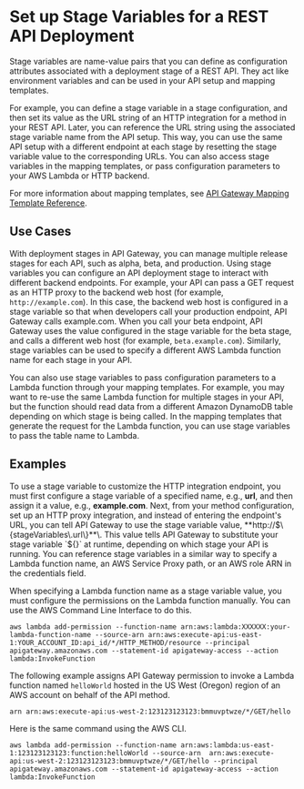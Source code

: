 # Set up Stage Variables for a REST API Deployment<a name="stage-variables"></a>

Stage variables are name\-value pairs that you can define as configuration attributes associated with a deployment stage of a REST API\. They act like environment variables and can be used in your API setup and mapping templates\.

For example, you can define a stage variable in a stage configuration, and then set its value as the URL string of an HTTP integration for a method in your REST API\. Later, you can reference the URL string using the associated stage variable name from the API setup\. This way, you can use the same API setup with a different endpoint at each stage by resetting the stage variable value to the corresponding URLs\. You can also access stage variables in the mapping templates, or pass configuration parameters to your AWS Lambda or HTTP backend\.

For more information about mapping templates, see [API Gateway Mapping Template Reference](api-gateway-mapping-template-reference.md)\.

## Use Cases<a name="stage-variables-use-cases"></a>

With deployment stages in API Gateway, you can manage multiple release stages for each API, such as alpha, beta, and production\. Using stage variables you can configure an API deployment stage to interact with different backend endpoints\. For example, your API can pass a GET request as an HTTP proxy to the backend web host \(for example, `http://example.com`\)\. In this case, the backend web host is configured in a stage variable so that when developers call your production endpoint, API Gateway calls example\.com\. When you call your beta endpoint, API Gateway uses the value configured in the stage variable for the beta stage, and calls a different web host \(for example, `beta.example.com`\)\. Similarly, stage variables can be used to specify a different AWS Lambda function name for each stage in your API\.

You can also use stage variables to pass configuration parameters to a Lambda function through your mapping templates\. For example, you may want to re\-use the same Lambda function for multiple stages in your API, but the function should read data from a different Amazon DynamoDB table depending on which stage is being called\. In the mapping templates that generate the request for the Lambda function, you can use stage variables to pass the table name to Lambda\.

## Examples<a name="stage-variables-examples"></a>

To use a stage variable to customize the HTTP integration endpoint, you must first configure a stage variable of a specified name, e\.g\., **url**, and then assign it a value, e\.g\., **example\.com**\. Next, from your method configuration, set up an HTTP proxy integration, and instead of entering the endpoint's URL, you can tell API Gateway to use the stage variable value, **http://$\{stageVariables\.url\}**\. This value tells API Gateway to substitute your stage variable `${}` at runtime, depending on which stage your API is running\. You can reference stage variables in a similar way to specify a Lambda function name, an AWS Service Proxy path, or an AWS role ARN in the credentials field\.

When specifying a Lambda function name as a stage variable value, you must configure the permissions on the Lambda function manually\. You can use the AWS Command Line Interface to do this\.

```
aws lambda add-permission --function-name arn:aws:lambda:XXXXXX:your-lambda-function-name --source-arn arn:aws:execute-api:us-east-1:YOUR_ACCOUNT_ID:api_id/*/HTTP_METHOD/resource --principal apigateway.amazonaws.com --statement-id apigateway-access --action lambda:InvokeFunction
```

The following example assigns API Gateway permission to invoke a Lambda function named `helloWorld` hosted in the US West \(Oregon\) region of an AWS account on behalf of the API method\.

```
arn arn:aws:execute-api:us-west-2:123123123123:bmmuvptwze/*/GET/hello
```

Here is the same command using the AWS CLI\.

```
aws lambda add-permission --function-name arn:aws:lambda:us-east-1:123123123123:function:helloWorld --source-arn  arn:aws:execute-api:us-west-2:123123123123:bmmuvptwze/*/GET/hello --principal apigateway.amazonaws.com --statement-id apigateway-access --action lambda:InvokeFunction
```